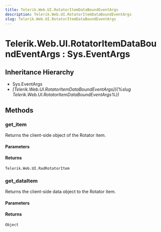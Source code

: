 ```yaml
---
title: Telerik.Web.UI.RotatorItemDataBoundEventArgs
description: Telerik.Web.UI.RotatorItemDataBoundEventArgs
slug: Telerik.Web.UI.RotatorItemDataBoundEventArgs
---
```


# Telerik.Web.UI.RotatorItemDataBoundEventArgs : Sys.EventArgs 

## Inheritance Hierarchy

* Sys.EventArgs
* *[Telerik.Web.UI.RotatorItemDataBoundEventArgs]({%slug Telerik.Web.UI.RotatorItemDataBoundEventArgs%})*


## Methods

###  get_item

Returns the client-side object of the Rotator item. 

#### Parameters

#### Returns

`Telerik.Web.UI.RadRotatorItem` 

### get_dataItem

Returns the client-side data object to the Rotator item. 

#### Parameters

#### Returns

`Object` 

